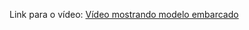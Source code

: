 Link para o vídeo: [Vídeo mostrando modelo embarcado](https://drive.google.com/file/d/1SddwqNLTTxOi_BNINrIniQsB3D2fnGan/view?usp=sharing)
